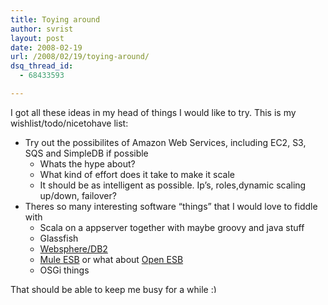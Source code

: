 ```yaml
---
title: Toying around
author: svrist
layout: post
date: 2008-02-19
url: /2008/02/19/toying-around/
dsq_thread_id:
  - 68433593

---
```

I got all these ideas in my head of things I would like to try. This is my wishlist/todo/nicetohave list:

  * Try out the possibilites of Amazon Web Services, including EC2, S3, SQS and SimpleDB if possible 
      * Whats the hype about?
      * What kind of effort does it take to make it scale
      * It should be as intelligent as possible. Ip&#8217;s, roles,dynamic scaling up/down, failover?
  * Theres so many interesting software &#8220;things&#8221; that I would love to fiddle with 
      * Scala on a appserver together with maybe groovy and java stuff
      * Glassfish
      * <a href="http://www.ibm.com/developerworks/edu/j-dw-java-kickstart-i.html?" title="websphere/db2 @ ibm" target="_blank">Websphere/DB2</a>
      * <a href="http://mule.mulesource.org/display/MULE/Home" title="Mule website" target="_blank">Mule ESB</a> or what about <a href="https://open-esb.dev.java.net/" title="Open ESB" target="_blank">Open ESB</a>
      * OSGi things

That should be able to keep me busy for a while <img src="http://blog.vrist.dk/newwp/wp-includes/images/smilies/simple-smile.png" alt=":)" class="wp-smiley" style="height: 1em; max-height: 1em;" />